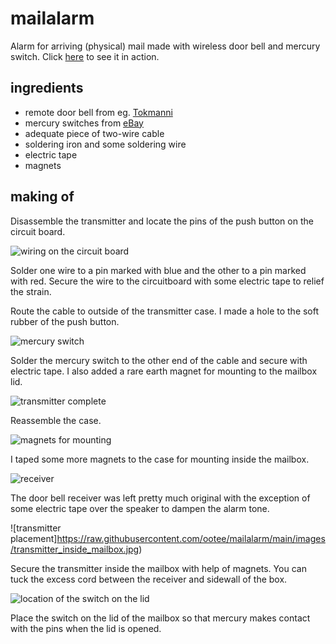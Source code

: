 # mailalarm
Alarm for arriving (physical) mail made with wireless door bell and mercury switch. Click [here](https://htmlpreview.github.io/?https://github.com/ootee/mailalarm/blob/main/video.html) to see it in action.

## ingredients

* remote door bell from eg. [Tokmanni](https://www.tokmanni.fi/langaton-ovikello-6438114420812)
* mercury switches from [eBay](https://www.ebay.com/sch/i.html?_from=R40&_nkw=mercury+switch)
* adequate piece of two-wire cable
* soldering iron and some soldering wire
* electric tape
* magnets

## making of

Disassemble the transmitter and locate the pins of the push button on the circuit board.

![wiring on the circuit board](https://raw.githubusercontent.com/ootee/mailalarm/main/images/wiring.jpg)

Solder one wire to a pin marked with blue and the other to a pin marked with red. Secure the wire to the circuitboard with some electric tape to relief the strain.

Route the cable to outside of the transmitter case. I made a hole to the soft rubber of the push button.

![mercury switch](https://raw.githubusercontent.com/ootee/mailalarm/main/images/mercury_switch.jpg)

Solder the mercury switch to the other end of the cable and secure with electric tape. I also added a rare earth magnet for mounting to the mailbox lid.

![transmitter complete](https://raw.githubusercontent.com/ootee/mailalarm/main/images/transmitter.jpg)

Reassemble the case.

![magnets for mounting](https://raw.githubusercontent.com/ootee/mailalarm/main/images/magnets.jpg)

I taped some more magnets to the case for mounting inside the mailbox.

![receiver](https://raw.githubusercontent.com/ootee/mailalarm/main/images/receiver.jpg)

The door bell receiver was left pretty much original with the exception of some electric tape over the speaker to dampen the alarm tone.

![transmitter placement]https://raw.githubusercontent.com/ootee/mailalarm/main/images/transmitter_inside_mailbox.jpg)

Secure the transmitter inside the mailbox with help of magnets. You can tuck the excess cord between the receiver and sidewall of the box.

![location of the switch on the lid](https://raw.githubusercontent.com/ootee/mailalarm/main/images/switch_on_lid.jpg)

Place the switch on the lid of the mailbox so that mercury makes contact with the pins when the lid is opened.



